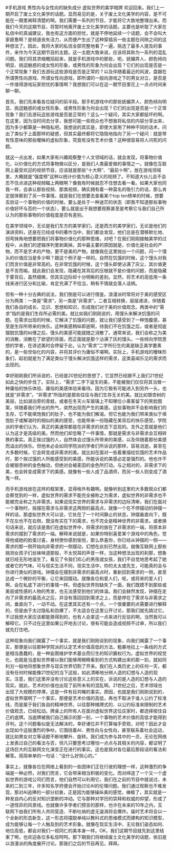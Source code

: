 #手机游戏 男性向与女性向的缺失成分 虚拟世界的美学暗牌
欢迎回来。我们上一期开启了废土文化美学的话题。显而易见的是，关于废土文化美学的内容，是不可能在一期里阐释清楚的啊。我们需要一系列的节目，才能将它大致地整理出来。而我们今天的这期节目，将暂时地离开废土文化美学的话题。主要也是听取了大家在私信中的真诚建议，我也有这方面的担忧，就是不停地延续一个话题，会不会叫大家疲惫啊？是频道丧失活力，从而便产生出了这种穿插另一些主题在间隙之间的这种想法了。因此，我将大家的私信全部完整地看了一遍，挑选了最多人提及的事件，来作为今天这期节目的主题。这一主题大致来说，应该将其称为一系列的混乱问题。我们将其浓缩概括起来，就是手机游戏中的那些，呃，妩媚弄人、颜色倾向明显、挑逗魅惑的或女性的形象，或男性的形象为何会出现？它们的出现是否是一个正常现象？我们去游玩这些游戏是否是正常的？以及伴随着最近的风波，盘踞在所谓男性向游戏、所谓女性向游戏，即所谓的一般向游戏之下的男女对立，是否是一件值得游戏玩家担忧的事情啊？我想我们可以在这一期节目里花上一点点时间来聊一聊。

首先，我们先来看各位疑问的前半段。那手机游戏中的那些妩媚弄人、颜色倾向明显、挑逗魅惑的或女性形象、或男性形象为何会出现？它们的出现是否是一个正常现象？我们去游玩这些游戏是否是正常的？这么一个疑问，其实大家都挺坏的啊。在这里，因为没时间去分享，我想可能一些观众也不想我将私信的内容分享出来，因为多少都算是一种隐私吧。我想说的其实是，即使大家用了种种不同的话术，问出了类似于上面那样的疑惑，但其实最终都将它隐隐地指向了另一个疑问：就是带有性意味的那些暧昧的虚拟形象，究竟有没有艺术价值？这种很容易将人问死的问题。

就这一点出发，如果大家有兴趣观察整个人文领域的话，就会发现，将事物价值化，以价值化的方式将事物做以区分，是我们人类最爱做的事情之一。就像在互联网上最受欢迎的视频节目，应该就是那些“十大啊”、“最前十啊”。放在游戏领域里，大概就是“强度榜”这种以统计价值为核心意义的视频了。不知道大伙儿会不会忍不住点进这种视频瞄上两眼啊？像我有时候就忍不住想去看一看。如果大家也同我一样，会承认那些视频、那类视频，确实拥有着一种莫名的吸引力的话，那么肯定就体察到了另一件事情，就是我们在想要去查看某个top ten榜单的时候，想要去验证一个事物的价值的时候，要么是处于一种迷茫的状态（即我不知道那些事物价值好坏与否的一个状态），要么就是出于我想要观察甚至是考察它与我们自己所认为的那些事物的价值程度是否有差别。

在美学领域中，无论是我们东方的美学家们，还是西方的美学家们，无论是他们的演讲资料，还是在已经成书的著作当中，我们都会发现，他们总是在潜移默化地、拐弯抹角地想要把我们将事物价值化的那种思维，对吧？在我们刚刚接触美学的过程中，从我们的逻辑序列里剥离掉。其中最主要的原因就是，价值化是社会的产物，而不是艺术的产物，更不是美的产物。就像我在这里抛出一个问题，问一个馒头的价值应当是多少啊？跟这个例子是一样的。自然在饥饿的时候，这个馒头对我们而言价值是非常高的。在非常饥饿的时候，这个馒头即使沾满了灰尘，其价值更是不言而喻。就此我们会发现，隐藏在其背后的压根就不是价值的问题，而是隐藏于雾背后，虽然细微，但其实边际却十分明晰的差别。显然，将艺术的高低用一条线来进行区分和比喻，肯定充满了不恰当，稍有不慎就会落人话柄。

但有一种十分古典的说法，我们倒是可以进行借鉴。浪漫派时常将对于美的感受区分为两类：一类是“需求”，另一类是“非需求”。二者互相转换，层层递进，伴随着我们各自的成长、见识、思想和知识，形成我们对于美的价值观念。两类中的“需求”指的是我们生存所必需的美。就比如我们刚刚说的，用馒头来解决饥饿的问题。在需求出现的时候，它解决了饥饿的问题，就让我们感受到了一种饱腹感，甚至是生存所带来的快乐。这种美感稍纵即逝啊，待我们不在饥饿之后，或者是彻底摆脱饥饿的纠缠之后，馒头的美感可能就随之消散了。通常来说，我们会称之为美的消散，消散在了欲望的背面，而正面就是那个沾满了灰的馒头。一些倾向学院思想的学者，在讲述美时会停留于此，认为“需求”二字所衍生的美是缺乏美学要素的，是一些世俗化的内容，并将其评价为庸俗不堪啊。实际上，手机游戏的暧昧形象们，起初就是为了满足类似于馒头解决饥饿这样的需求，这类喜闻乐见的需求而出现的。

幸好刚刚我们所诉说的，已经是20世纪的思想了，它显然已经跟不上我们21世纪如此之快的步伐了。实际上，“需求”二字下诞生的美，不能被我们仅仅将其当做一种庸俗的快乐体验、庸俗的美感体验来看待。因为它极有可能进入到另外一头，也就是“非需求”。“非需求”所指的是那些往往与我们生存无关的美。就比如银杏树的美丽，比如湖泊旁的青蛙，或者在冬天火车玻璃上不知哪位小乘客留下的笑脸图案，伴随着我们呼出的热气，突然出现而产生的美感。这些事物并不会影响我们的生存，它不能填饱我们的肚子，也不能为我们解渴。但它也能为我们带来类似于填饱肚子或解渴时的相似的美的感受，也能带来一份隐藏在美背后的快乐感受。学院派的学者们认为，真正的美通常都是在非需求的状态下显现的。言外之意就是他们认为这才是高级的美。然而他们却忽略了一件事情，那就是需求与非需求会互相转换的事实。真正挨过饿的人，自然体会过馒头所带来的美感，以及伴随着那份美感而溢出的快乐。但他未必会如同学院派的学者们所诉说的那样，容易消逝。甚至在大多数时候，它会转变成非需求的美。就比如在面对一些着重描绘饥饿的艺术作品时，那个挨过饿的人所能感受到的美感，所能诉说的美感必定是强烈的。他也许不会被银杏树的金色触动，但绝对会被麦田的金色所打动。与之相对的，非需求下的美，也会转变成需求下的美感。就像有一些人成了品酒师，而另一些人则变成了酒鬼一样。

而手机游戏放在这样的框架里，显得格外有趣啊。就像听到这里的大多数观众们都会察觉到的一样，虚拟世界的需求不能完全被称之为需求，虚拟世界的非需求也不能被完全称之为非需求。如果说现实世界的需求与非需求的边际清晰，我们在面对一个事物时，摇摆在需求与非需求这两侧的最高点，就像一个在不停摆动的钟摆一样的话，那虚拟世界大可以说，它处在了一个时间静止的状态，钟摆垂直向下，既不在左也不在右侧，既没有实在下的需求，也不完全是精神世界的非需求。或者换句话来说，就应该是我们在虚拟世界中，将需求的放在了非需求的一端，将原本非需求的摆到了需求的一端。解释来说就是，如果你特别喜爱某个游戏中的角色，觉得他或她的脸蛋讨喜，身材使你感到愉悦，那么恭喜你，你已经从钟摆的一侧——需求的那一侧开始向非需求的一侧摆动，幻想在此刻已然出现。就像互联网上那些揣测女孩子们丝袜味道那般，不太悦耳的声音一样，当这种想法出现的刹那，想象就已经无形地滋生了。看见了令我们欢心的男孩或女孩，我们不自觉地思考起了她或者它的气味。可与现实生活不同，现实生活中，你的太太或先生，可能真的会与你进行类似的游戏。钟摆会在摆到非需求的最高点时，重新回到需求的一侧，直至达成一个微妙的平衡，让它来回摆动。就像各位和爱人们，呃，或将来的爱人们啊，会在私底下进行的事情一样。但虚拟世界则缺失了一面，我们既摸不到那些或美丽或性感的人物的秀发，也无法感受到他们的体温。我们会赫然发现，钟摆在走向了非需求的最高点之后，并没有落回回到需求之上，而是停在了需求与非需求之间，垂直向下，一动不动。在这里其实还有一个点，一个很重要的点需要进行解释的，但是由于太过隐私和劲爆了，不太适合在这里公开讨论，那我们就先跳过它。不过我想大家应该都能猜得到的，也有人会拿这一点来进行反驳的啊，当然我可以解释它。只不过在这里如果公开地去讨论，很有可能会造成视频不过审，所以我们就先打住吧。

这种现象向我们揭露了一个事实，就是我们刚刚谈到的现象，向我们揭露了一个事实，那便是以往那种学院派的认定艺术价值高低的方法，粗暴地拉上一条线的方式是相当愚蠢的，是一种妄图维护学术基业而衍生的知识霸权行为。虚拟世界的视觉化，也就是当虚拟世界被以我们能够用眼睛看到的方式构建出来的那一刻，就如同利刃一般地将想象世界与现实世界切割了开来。我们在人类历史上的任何一天，都没有任何时候能像21世纪的当下这般，如此清晰地分辨人造的幻想与人造的现实。注意，我们这里并没有讨论这些意义上的实在，诉说的是人造的幻想与人造的现实。就此，艺术的价值也出现了前所未有的混乱啊。21世纪之后，艺术领域也出现了大规模的停滞，这是一件有目共睹的事实。原因，也就是我们刚刚说到的，虚拟世界摆明了一个事实，那便是艺术价值的高低，再也不取决于谁人公约了标准线，而是属于我们各自的精神世界。以往那种摊牌式的、以公约标准来限制的艺术价值观念，已经松动。牌桌上的所有人在面对虚拟世界这位庄家时，都选择按住自己的底牌。当底牌被我们自己揭示的那一刻，一个事物的艺术价值的高低才能得到评判。这个问题看似是无法解决的，幸好诸位并不打算袖手旁观，对吧？因此才会出现如今这般激烈的争吵。它围绕着AI、男性向与女性向，甚至联系着社会运动，就比如男女对立等话题不断地攀升、旋转。我们成为参与其中的一员，无论在网络上发表过自己的看法与否，但凡只要思考过哪怕一点点与其相关的内容，都证明了这场巨大的互联网文化演变正在进行的事实。这也是我对各位最后那段话的看法和解答。简简单单的一句话：“没什么好担心的。”

事实上，就像各位在网络上看到的一些团体们正在行驶的理想一样，这种激烈的争端是一种必然，对我们而言，它会带来相当积极的变化。而对缔造了一个又一个虚拟世界的游戏公司们而言，他们自然可以利用它。我们在之前的节目中就说过，未来的二到三年，许多知名学府便会开始讨论AI的伦理问题。我们通过观察也不难发现，那对AI追捧的一部分初衷，正是因为能够操纵美的感觉，棒极了，其实就是一种发自内心的反对知识垄断的冲动。它与那种对学历的崇拜和权威的仰望，形成了一道怪异的风景线。也就像许多学者们预言的那样，也许在未来的10年之内，互联网下由我们所有人共同营造、不断吐纳的虚无漩涡将会爆炸。届时艺术将会以一个全新的形态新生，这一形态将摆脱单纯以教科式的思维模式而建构的知识模型，成为能够让每一个人触及到的艺术形象。就像在现实生活中，无论我们姿态如何、地位高低，都会对我们一视同仁的美本身一样。OK，我们这期节目就先到这里结束了啊，也欢迎各位多私信呵呵。那下期我们将继续废土文化美学的话题，依旧是以浪漫派的角度展开讨论。那我们之后的节目再见，拜拜。